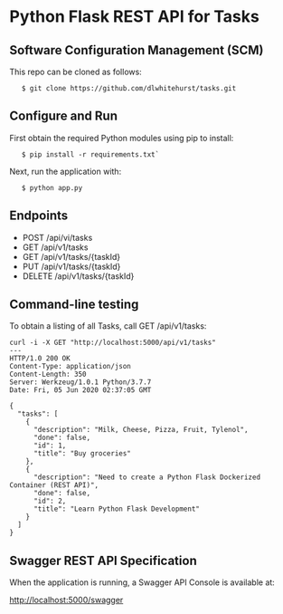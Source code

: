 # Python Flask REST API for Tasks

## Software Configuration Management (SCM)
This repo can be cloned as follows:
```
   $ git clone https://github.com/dlwhitehurst/tasks.git
```

## Configure and Run
First obtain the required Python modules using pip to install:
``` 
   $ pip install -r requirements.txt`
```
Next, run the application with:
```
   $ python app.py
``` 
## Endpoints

- POST   /api/vi/tasks
- GET    /api/v1/tasks
- GET    /api/v1/tasks/{taskId}
- PUT    /api/v1/tasks/{taskId}
- DELETE /api/v1/tasks/{taskId}

## Command-line testing
To obtain a listing of all Tasks, call GET /api/v1/tasks:

    curl -i -X GET "http://localhost:5000/api/v1/tasks"
    ---
    HTTP/1.0 200 OK
    Content-Type: application/json
    Content-Length: 350
    Server: Werkzeug/1.0.1 Python/3.7.7
    Date: Fri, 05 Jun 2020 02:37:05 GMT
    
    {
      "tasks": [
        {
          "description": "Milk, Cheese, Pizza, Fruit, Tylenol",
          "done": false,
          "id": 1,
          "title": "Buy groceries"
        },
        {
          "description": "Need to create a Python Flask Dockerized Container (REST API)",
          "done": false,
          "id": 2,
          "title": "Learn Python Flask Development"
        }
      ]
    }

## Swagger REST API Specification
When the application is running, a Swagger API Console is available at:

[http://localhost:5000/swagger](http://localhost:5000/swagger)
